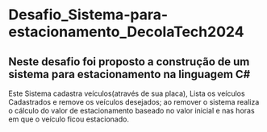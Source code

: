 # Desafio_Sistema-para-estacionamento_DecolaTech2024

## Neste desafio foi proposto a construção de um sistema para estacionamento na linguagem C#
Este Sistema cadastra veículos(através de sua placa), Lista os veículos Cadastrados e remove os veículos desejados; ao remover o sistema realiza o cálculo do valor de estacionamento baseado no valor inicial e nas horas em que o veículo ficou estacionado.
